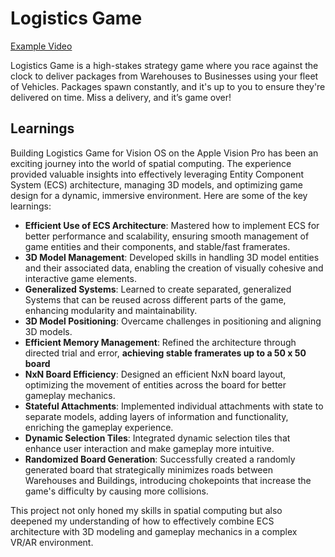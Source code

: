 # Logistics Game

[Example Video](https://github.com/user-attachments/assets/02eaef3a-d5c7-4f05-96b2-93305b038012)

Logistics Game is a high-stakes strategy game where you race against the clock to deliver packages from Warehouses to Businesses using your fleet of Vehicles. Packages spawn constantly, and it's up to you to ensure they're delivered on time. Miss a delivery, and it’s game over!

## Learnings

Building Logistics Game for Vision OS on the Apple Vision Pro has been an exciting journey into the world of spatial computing. The experience provided valuable insights into effectively leveraging Entity Component System (ECS) architecture, managing 3D models, and optimizing game design for a dynamic, immersive environment. Here are some of the key learnings:

* **Efficient Use of ECS Architecture**: Mastered how to implement ECS for better performance and scalability, ensuring smooth management of game entities and their components, and stable/fast framerates.
* **3D Model Management**: Developed skills in handling 3D model entities and their associated data, enabling the creation of visually cohesive and interactive game elements.
* **Generalized Systems**: Learned to create separated, generalized Systems that can be reused across different parts of the game, enhancing modularity and maintainability.
* **3D Model Positioning**: Overcame challenges in positioning and aligning 3D models.
* **Efficient Memory Management**: Refined the architecture through directed trial and error, **achieving stable framerates up to a 50 x 50 board**
* **NxN Board Efficiency**: Designed an efficient NxN board layout, optimizing the movement of entities across the board for better gameplay mechanics.
* **Stateful Attachments**: Implemented individual attachments with state to separate models, adding layers of information and functionality, enriching the gameplay experience.
* **Dynamic Selection Tiles**: Integrated dynamic selection tiles that enhance user interaction and make gameplay more intuitive.
* **Randomized Board Generation**: Successfully created a randomly generated board that strategically minimizes roads between Warehouses and Buildings, introducing chokepoints that increase the game's difficulty by causing more collisions.

This project not only honed my skills in spatial computing but also deepened my understanding of how to effectively combine ECS architecture with 3D modeling and gameplay mechanics in a complex VR/AR environment.
